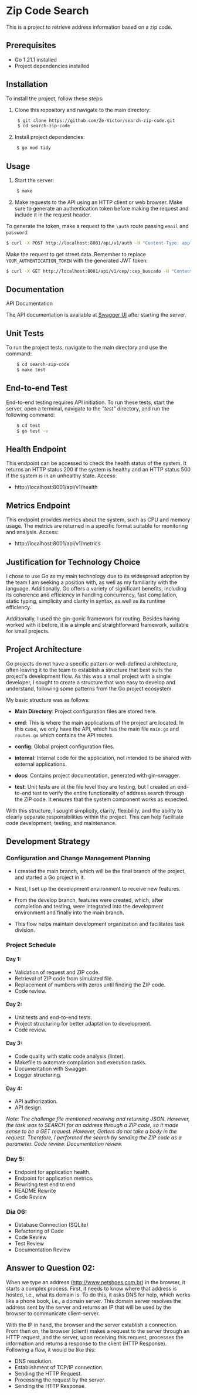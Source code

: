 # Zip Code Search

This is a project to retrieve address information based on a zip code.

## Prerequisites

- Go 1.21.1 installed
- Project dependencies installed

## Installation

To install the project, follow these steps:

1. Clone this repository and navigate to the main directory:
   ```bash
    $ git clone https://github.com/Ze-Victor/search-zip-code.git
    $ cd search-zip-code
   ```

2. Install project dependencies:

```bash
    $ go mod tidy
```

## Usage

1. Start the server:
```bash
    $ make
```

2. Make requests to the API using an HTTP client or web browser. Make sure to generate an authentication token before making the request and include it in the request header.

To generate the token, make a request to the `\auth` route passing `email` and `password`:

```bash
$ curl -X POST http://localhost:8001/api/v1/auth -H "Content-Type: application/json" -d '{"email": "your_email@test.com", "password": "your_password"}'
```

Make the request to get street data. Remember to replace `YOUR_AUTHENTICATION_TOKEN` with the generated JWT token:

```bash
$ curl -X GET http://localhost:8001/api/v1/cep/:cep_buscado -H "Content-Type: application/json" -H "Authorization: YOUR_AUTHENTICATION_TOKEN"
```

## Documentation

API Documentation

The API documentation is available at [Swagger UI](http://localhost:8001/api/v1/swagger/index.html) after starting the server.

## Unit Tests

To run the project tests, navigate to the main directory and use the command:

```bash
    $ cd search-zip-code
    $ make test
```

## End-to-end Test

End-to-end testing requires API initiation. To run these tests, start the server, open a terminal, navigate to the _"test"_ directory, and run the following command:

```bash
    $ cd test
    $ go test -v
```

## Health Endpoint
This endpoint can be accessed to check the health status of the system. It returns an HTTP status 200 if the system is healthy and an HTTP status 500 if the system is in an unhealthy state. Access:

- http://localhost:8001/api/v1/health


## Metrics Endpoint
This endpoint provides metrics about the system, such as CPU and memory usage. The metrics are returned in a specific format suitable for monitoring and analysis. Access:

- http://localhost:8001/api/v1/metrics


## Justification for Technology Choice

I chose to use Go as my main technology due to its widespread adoption by the team I am seeking a position with, as well as my familiarity with the language. Additionally, Go offers a variety of significant benefits, including its coherence and efficiency in handling concurrency, fast compilation, static typing, simplicity and clarity in syntax, as well as its runtime efficiency.

Additionally, I used the gin-gonic framework for routing. Besides having worked with it before, it is a simple and straightforward framework, suitable for small projects.

## Project Architecture

Go projects do not have a specific pattern or well-defined architecture, often leaving it to the team to establish a structure that best suits the project's development flow. As this was a small project with a single developer, I sought to create a structure that was easy to develop and understand, following some patterns from the Go project ecosystem.

My basic structure was as follows:

- **Main Directory**: Project configuration files are stored here.

- **cmd**: This is where the main applications of the project are located. In this case, we only have the API, which has the main file `main.go` and `routes.go` which contains the API routes.

- **config**: Global project configuration files.

- **internal**: Internal code for the application, not intended to be shared with external applications.

- **docs**: Contains project documentation, generated with gin-swagger.

- **test**: Unit tests are at the file level they are testing, but I created an end-to-end test to verify the entire functionality of address search through the ZIP code. It ensures that the system component works as expected.

With this structure, I sought simplicity, clarity, flexibility, and the ability to clearly separate responsibilities within the project. This can help facilitate code development, testing, and maintenance.

## Development Strategy

### Configuration and Change Management Planning

- I created the main branch, which will be the final branch of the project, and started a Go project in it.

- Next, I set up the development environment to receive new features.

- From the develop branch, features were created, which, after completion and testing, were integrated into the development environment and finally into the main branch.

- This flow helps maintain development organization and facilitates task division.

### Project Schedule

#### Day 1:
- Validation of request and ZIP code.
- Retrieval of ZIP code from simulated file.
- Replacement of numbers with zeros until finding the ZIP code.
- Code review.

#### Day 2:
- Unit tests and end-to-end tests.
- Project structuring for better adaptation to development.
- Code review.

#### Day 3:
- Code quality with static code analysis (linter).
- Makefile to automate compilation and execution tasks.
- Documentation with Swagger.
- Logger structuring.

#### Day 4:
- API authorization.
- API design.

_Note: The challenge file mentioned receiving and returning JSON. However, the task was to SEARCH for an address through a ZIP code, so it made sense to be a GET request. However, Getters do not take a body in the request. Therefore, I performed the search by sending the ZIP code as a parameter.
Code review.
Documentation review._

### Day 5:

- Endpoint for application health.
- Endpoint for application metrics.
- Rewriting test end to end
- README Rewrite
- Code Review

### Dia 06:

- Database Connection (SQLite)
- Refactoring of Code
- Code Review
- Test Review
- Documentation Review

## Answer to Question 02:

When we type an address (http://www.netshoes.com.br) in the browser, it starts a complex process. First, it needs to know where that address is hosted, i.e., what its domain is. To do this, it asks DNS for help, which works like a phone book, i.e., a domain server. This domain server resolves the address sent by the server and returns an IP that will be used by the browser to communicate client-server.

With the IP in hand, the browser and the server establish a connection. From then on, the browser (client) makes a request to the server through an HTTP request, and the server, upon receiving this request, processes the information and returns a response to the client (HTTP Response). Following a flow, it would be like this:

- DNS resolution.
- Establishment of TCP/IP connection.
- Sending the HTTP Request.
- Processing the request by the server.
- Sending the HTTP Response.
